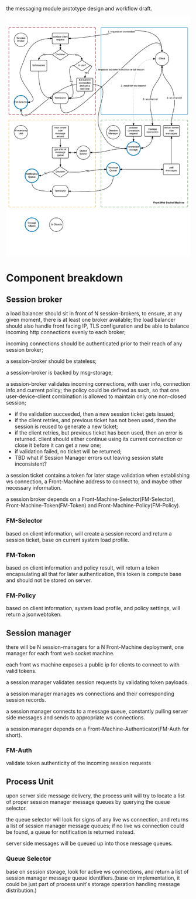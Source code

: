 the messaging module prototype design and workflow draft.

![diagram](/examples/msg-prototype/msg-prototyping.png?raw=true "diagram")

# Component breakdown

## Session broker

a load balancer should sit in front of N session-brokers, to ensure, at any given moment, there is at least one broker available;
the load balancer should also handle front facing IP, TLS configuration and be able to balance incoming http connections evenly to each broker;

incoming connections should be authenticated prior to their reach of any session broker;

a session-broker should be stateless;

a session-broker is backed by msg-storage;

a session-broker validates incoming connections, with user info, connection info and current policy;
the policy could be defined as such, so that one user-device-client combination is allowed to maintain only one non-closed session;
* if the validation succeeded, then a new session ticket gets issued;
* if the client retries, and previous ticket has not been used, then the session is reused to generate a new ticket;
* if the client retries, but previous ticket has been used, then an error is returned. client should either continue using its current connection or close it before it can get a new one;
* if validation failed, no ticket will be returned;
* TBD what if Session Manager errors out leaving session state inconsistent?

a session ticket contains a token for later stage validation when establishing ws connection, a Front-Machine address to connect to, and maybe other necessary information.

a session broker depends on a Front-Machine-Selector(FM-Selector), Front-Machine-Token(FM-Token) and Front-Machine-Policy(FM-Policy).

### FM-Selector
based on client information, will create a session record and return a session ticket, base on current system load profile.

### FM-Token
based on client information and policy result, will return a token encapsulating all that for later authentication, this token is compute base and should not be stored on server.

### FM-Policy
based on client information, system load profile, and policy settings, will return a jsonwebtoken.


## Session manager
there will be N session-managers for a N Front-Machine deployment, one manager for each front web socket machine.

each front ws machine exposes a public ip for clients to connect to with valid tokens.

a session manager validates session requests by validating token payloads.

a session manager manages ws connections and their corresponding session records.

a session manager connects to a message queue, constantly pulling server side messages and sends to appropriate ws connections.

a session manager depends on a Front-Machine-Authenticator(FM-Auth for short).

### FM-Auth
validate token authenticity of the incoming session requests

## Process Unit
upon server side message delivery, the process unit will try to locate a list of proper session manager message queues by querying the queue selector.

the queue selector will look for signs of any live ws connection, and returns a list of session manager message queues; if no live ws connection could be found, a queue for notification is returned instead.

server side messages will be queued up into those message queues.

### Queue Selector
base on session storage, look for active ws connections, and return a list of session manager message queue identifiers.(base on implementation, it could be just part of process unit's storage operation handling message distribution.)
